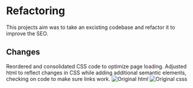 # Refactoring

This projects aim was to take an excisting codebase and refactor it to improve the SEO.

## Changes

Reordered and consolidated CSS code to optimize page loading.
Adjusted html to reflect changes in CSS while adding additional semantic elements, checking on code to make sure links work.
![Original html](https://github.com/light2adrifter/Challenge-1/tree/main/readme-imgs/before-css.pngraw=true "Original html snippet")
![Original csss](https://https://github.com/light2adrifter/Challenge-1/tree/main/readme-imgs/image.jpg?raw=true "Original css snippet")
